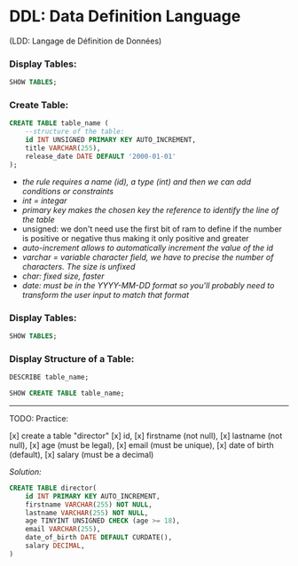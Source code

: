 # DDL: Data Definition Language

(LDD: Langage de Définition de Données)

### Display Tables:

```sql
SHOW TABLES;
```

### Create Table:

```sql
CREATE TABLE table_name (
    --structure of the table:
    id INT UNSIGNED PRIMARY KEY AUTO_INCREMENT,
    title VARCHAR(255),
    release_date DATE DEFAULT '2000-01-01'
);
```

- _the rule requires a name (id), a type (int) and then we can add conditions or constraints_
- _int = integar_
- _primary key makes the chosen key the reference to identify the line of the table_
- unsigned: we don't need use the first bit of ram to define if the number is positive or negative thus making it only positive and greater
- _auto-increment allows to automatically increment the value of the id_
- _varchar = variable character field, we have to precise the number of characters. The size is unfixed_
- _char: fixed size, faster_
- _date: must be in the YYYY-MM-DD format so you'll probably need to transform the user input to match that format_

### Display Tables:

```sql
SHOW TABLES;
```

### Display Structure of a Table:

```sql
DESCRIBE table_name;
```

```sql
SHOW CREATE TABLE table_name;
```
---
TODO:
Practice:

[x] create a table "director"
[x] id,
[x] firstname (not null),
[x] lastname (not null),
[x] age (must be legal),
[x] email (must be unique),
[x] date of birth (default),
[x] salary (must be a decimal)

_Solution:_

```sql
CREATE TABLE director(
    id INT PRIMARY KEY AUTO_INCREMENT,
    firstname VARCHAR(255) NOT NULL,
    lastname VARCHAR(255) NOT NULL,
    age TINYINT UNSIGNED CHECK (age >= 18),
    email VARCHAR(255),
    date_of_birth DATE DEFAULT CURDATE(),
    salary DECIMAL,
)
```

